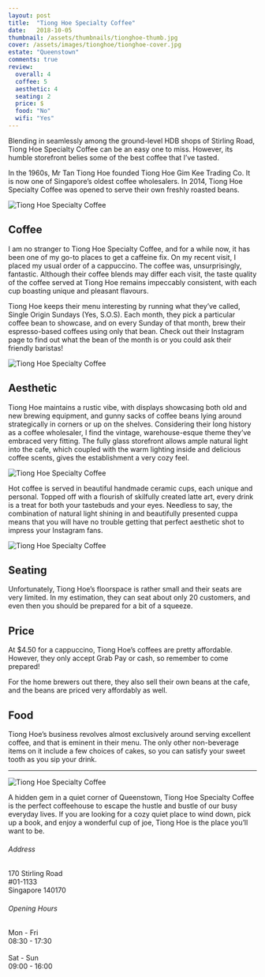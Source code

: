 ```yaml
---
layout: post
title:  "Tiong Hoe Specialty Coffee"
date:   2018-10-05
thumbnail: /assets/thumbnails/tionghoe-thumb.jpg
cover: /assets/images/tionghoe/tionghoe-cover.jpg
estate: "Queenstown"
comments: true
review:
  overall: 4
  coffee: 5
  aesthetic: 4
  seating: 2
  price: $
  food: "No"
  wifi: "Yes"
---
```


Blending in seamlessly among the ground-level HDB shops of Stirling Road, Tiong Hoe Specialty Coffee can be an easy one to miss<!--more-->. However, its humble storefront belies some of the best coffee that I’ve tasted.

In the 1960s, Mr Tan Tiong Hoe founded Tiong Hoe Gim Kee Trading Co. It is now one of Singapore’s oldest coffee wholesalers. In 2014, Tiong Hoe Specialty Coffee was opened to serve their own freshly 
roasted beans.

![Tiong Hoe Specialty Coffee](/assets/images/tionghoe/tionghoe-1.jpg)

## Coffee
I am no stranger to Tiong Hoe Specialty Coffee, and for a while now, it has been one of my go-to places to get a caffeine fix. On my recent visit, I placed my usual order of a cappuccino. The coffee was, unsurprisingly, fantastic. Although their coffee blends may differ each visit, the taste quality of the coffee served at Tiong Hoe remains impeccably consistent, with each cup boasting unique and pleasant flavours.

Tiong Hoe keeps their menu interesting by running what they’ve called, Single Origin Sundays (Yes, S.O.S). Each month, they pick a particular coffee bean to showcase, and on every Sunday of that month, brew their espresso-based coffees using only that bean. Check out their Instagram page to find out what the bean of the month is or you could ask their friendly baristas!

![Tiong Hoe Specialty Coffee](/assets/images/tionghoe/tionghoe-2.jpg)

## Aesthetic
Tiong Hoe maintains a rustic vibe, with displays showcasing both old and new brewing equipment, and gunny sacks of coffee beans lying around strategically in corners or up on the shelves. Considering their long history as a coffee wholesaler, I find the vintage, warehouse-esque theme they’ve embraced very fitting. The fully glass storefront allows ample natural light into the cafe, which coupled with the warm lighting inside and delicious coffee scents, gives the establishment a very cozy feel. 

![Tiong Hoe Specialty Coffee](/assets/images/tionghoe/tionghoe-3.jpg)

Hot coffee is served in beautiful handmade ceramic cups, each unique and personal. Topped off with a flourish of skilfully created latte art, every drink is a treat for both your tastebuds and your eyes. Needless to say, the combination of natural light shining in and beautifully presented cuppa means that you will have no trouble getting that perfect aesthetic shot to impress your Instagram fans.

![Tiong Hoe Specialty Coffee](/assets/images/tionghoe/tionghoe-4.jpg)

## Seating
Unfortunately, Tiong Hoe’s floorspace is rather small and their seats are very limited. In my estimation, they can seat about only 20 customers, and even then you should be prepared for a bit of a squeeze. 

## Price
At $4.50 for a cappuccino, Tiong Hoe’s coffees are pretty affordable. However, they only accept Grab Pay or cash, so remember to come prepared!

For the home brewers out there, they also sell their own beans at the cafe, and the beans are priced very affordably as well.

## Food
Tiong Hoe’s business revolves almost exclusively around serving excellent coffee, and that is eminent in their menu. The only other non-beverage items on it include a few choices of cakes, so you can satisfy your sweet tooth as you sip your drink.

<hr class="text-divider">

![Tiong Hoe Specialty Coffee](/assets/images/tionghoe/tionghoe-5.jpg)

A hidden gem in a quiet corner of Queenstown, Tiong Hoe Specialty Coffee is the perfect coffeehouse to escape the hustle and bustle of our busy everyday lives. If you are looking for a cozy quiet place to wind down, pick up a book, and enjoy a wonderful cup of joe, Tiong Hoe is the place you’ll want to be.

<div class="info">
  <div class="info__address">
    <h6>Address</h6>
    <p>
      170 Stirling Road
      <br>
      #01-1133
      <br>
      Singapore 140170
    </p>
  </div>
  <div class="info__opening">
    <h6>Opening Hours</h6>
    <p>
      Mon - Fri
      <br>
      08:30 - 17:30
      <br><br>
      Sat - Sun
      <br>
      09:00 - 16:00
    </p>
  </div>
</div>